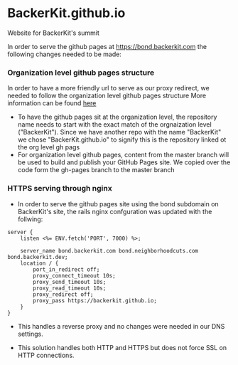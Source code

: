 # BackerKit.github.io
Website for BackerKit's summit

In order to serve the github pages at https://bond.backerkit.com the following changes needed to be made:

### Organization level github pages structure

In order to have a more friendly url to serve as our proxy redirect, we needed to follow the organization level github pages structure
More information can be found [here](https://help.github.com/articles/user-organization-and-project-pages/)

  - To have the github pages sit at the organization level, the repository name needs to start with the exact match of the orgnaization level ("BackerKit"). Since we have another repo with the name "BackerKit" we chose "BackerKit.github.io" to signify this is the repository linked ot the org level gh pags
  - For organization level github pages, content from the master branch will be used to build and publish your GitHub Pages site. We copied over the code form the gh-pages branch to the master branch
  
### HTTPS serving through nginx

- In order to serve the github pages site using the bond subdomain on BackerKit's site, the rails nginx confguration was updated with the follwing:

```
server {
    listen <%= ENV.fetch('PORT', 7000) %>;

    server_name bond.backerkit.com bond.neighborhoodcuts.com bond.backerkit.dev;
    location / {
        port_in_redirect off;
        proxy_connect_timeout 10s;
        proxy_send_timeout 10s;
        proxy_read_timeout 10s;
        proxy_redirect off;
        proxy_pass https://backerkit.github.io;
    }
}
```

- This handles a reverse proxy and no changes were needed in our DNS settings.

- This solution handles both HTTP and HTTPS but does not force SSL on HTTP connections.